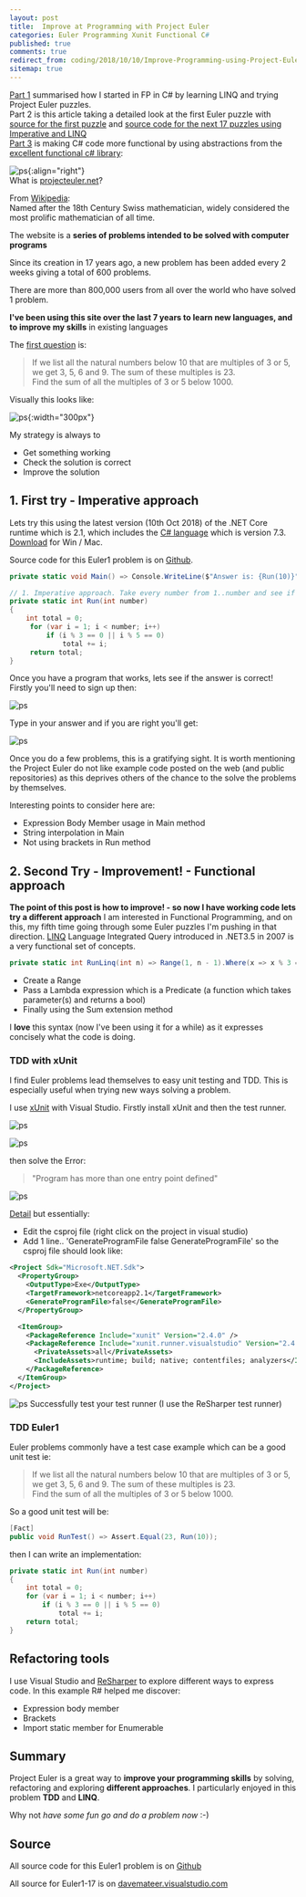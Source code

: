 ```yaml
---
layout: post
title:  Improve at Programming with Project Euler
categories: Euler Programming Xunit Functional C#
published: true 
comments: true
redirect_from: coding/2018/10/10/Improve-Programming-using-Project-Euler.html 
sitemap: true
---
```


[Part 1](/2019/01/11/Learning-Functional-Programming-in-C-Sharp) summarised how I started in FP in C# by learning LINQ and trying Project Euler puzzles.  
Part 2 is this article taking a detailed look at the first Euler puzzle with [source for the first puzzle](https://github.com/djhmateer/FPInCSharpDemos) and [source code for the next 17 puzzles using Imperative and LINQ](https://davemateer.visualstudio.com/_git/Euler1)  
[Part 3](/2019/03/12/Functional-Programming-in-C-Sharp-Expressions-Options-Either) is making C# code more functional by using abstractions from the [excellent functional c# library](https://github.com/louthy/language-ext):

![ps](/assets/2018-10-10/euler2.png){:align="right"}  
What is [projecteuler.net](https://projecteuler.net/)?  

From [Wikipedia](https://en.wikipedia.org/wiki/Project_Euler):  
Named after the 18th Century Swiss mathematician, widely considered the most prolific mathematician of all time.

The website is a **series of problems intended to be solved with computer programs**

Since its creation in 17 years ago, a new problem has been added every 2 weeks giving a total of 600 problems.

There are more than 800,000 users from all over the world who have solved 1 problem.

**I've been using this site over the last 7 years to learn new languages, and to improve my skills** in existing languages

The [first question](https://projecteuler.net/problem=1) is:  

> If we list all the natural numbers below 10 that are multiples of 3 or 5, we get 3, 5, 6 and 9. The sum of these multiples is 23.  
> Find the sum of all the multiples of 3 or 5 below 1000.  

Visually this looks like:

![ps](/assets/2018-10-10/1.jpg){:width="300px"}  

My strategy is always to 

- Get something working
- Check the solution is correct
- Improve the solution

## 1. First try - Imperative approach
Lets try this using the latest version (10th Oct 2018) of the .NET Core runtime which is 2.1, which includes the [C# language](https://en.wikipedia.org/wiki/C_Sharp_(programming_language)) which is version 7.3. [Download](https://www.microsoft.com/net/download) for Win / Mac. 

Source code for this Euler1 problem is on [Github](https://github.com/djhmateer/Euler1Article). 
```cs
private static void Main() => Console.WriteLine($"Answer is: {Run(10)}");

// 1. Imperative approach. Take every number from 1..number and see if it is divisible by 3 or 5
private static int Run(int number)
{
    int total = 0;
     for (var i = 1; i < number; i++)
         if (i % 3 == 0 || i % 5 == 0)
             total += i;
     return total;
}
```
Once you have a program that works, lets see if the answer is correct! Firstly you'll need to sign up then:


![ps](/assets/2018-10-10/6.png)

Type in your answer and if you are right you'll get:


![ps](/assets/2018-10-10/7.png)

Once you do a few problems, this is a gratifying sight. It is worth mentioning the Project Euler do not like example code posted on the web (and public repositories) as this deprives others of the chance to the solve the problems by themselves.

Interesting points to consider here are:

- Expression Body Member usage in Main method
- String interpolation in Main
- Not using brackets in Run method 

## 2. Second Try - Improvement! - Functional approach
**The point of this post is how to improve! - so now I have working code lets try a different approach**
I am interested in Functional Programming, and on this, my fifth time going through some Euler puzzles I'm pushing in that direction. [LINQ](https://en.wikipedia.org/wiki/Language_Integrated_Query) Language Integrated Query introduced in .NET3.5 in 2007 is a very functional set of concepts.  

```cs
private static int RunLinq(int n) => Range(1, n - 1).Where(x => x % 3 == 0 || x % 5 == 0).Sum();
```
- Create a Range
- Pass a Lambda expression which is a Predicate (a function which takes parameter(s) and returns a bool)
- Finally using the Sum extension method

I **love** this syntax (now I've been using it for a while) as it expresses concisely what the code is doing.

### TDD with xUnit
I find Euler problems lead themselves to easy unit testing and TDD. This is especially useful when trying new ways solving a problem.  

I use [xUnit](https://xunit.github.io/docs/getting-started-dotnet-core) with Visual Studio. Firstly install xUnit and then the test runner.

![ps](/assets/2018-10-10/2.png)

![ps](/assets/2018-10-10/3.png)

then solve the Error:
> "Program has more than one entry point defined"  

![ps](/assets/2018-10-10/4.png)

[Detail](https://andrewlock.net/fixing-the-error-program-has-more-than-one-entry-point-defined-for-console-apps-containing-xunit-tests/) but essentially:

- Edit the csproj file (right click on the project in visual studio)
- Add 1 line.. 'GenerateProgramFile false GenerateProgramFile' so the csproj file should look like:

```xml
<Project Sdk="Microsoft.NET.Sdk">
  <PropertyGroup>
    <OutputType>Exe</OutputType>
    <TargetFramework>netcoreapp2.1</TargetFramework>
    <GenerateProgramFile>false</GenerateProgramFile>
  </PropertyGroup>

  <ItemGroup>
    <PackageReference Include="xunit" Version="2.4.0" />
    <PackageReference Include="xunit.runner.visualstudio" Version="2.4.0">
      <PrivateAssets>all</PrivateAssets>
      <IncludeAssets>runtime; build; native; contentfiles; analyzers</IncludeAssets>
    </PackageReference>
  </ItemGroup>
</Project>
```
![ps](/assets/2018-10-10/5.png)
Successfully test your test runner (I use the ReSharper test runner)

### TDD Euler1
Euler problems commonly  have a test case example which can be a good unit test ie:
> If we list all the natural numbers below 10 that are multiples of 3 or 5, we get 3, 5, 6 and 9. The sum of these multiples is 23.  
> Find the sum of all the multiples of 3 or 5 below 1000.  

So a good unit test will be:

```cs
[Fact]
public void RunTest() => Assert.Equal(23, Run(10));
```
then I can write an implementation:  

```cs
private static int Run(int number)
{
    int total = 0;
    for (var i = 1; i < number; i++)
        if (i % 3 == 0 || i % 5 == 0)
            total += i;
    return total;
}
```

## Refactoring tools  
I use Visual Studio and [ReSharper](https://www.jetbrains.com/resharper/) to explore different ways to express code. In this example R# helped me discover:

- Expression body member
- Brackets
- Import static member for Enumerable   

## Summary
Project Euler is a great way to **improve your programming skills** by solving, refactoring and exploring **different approaches**. I particularly enjoyed in this problem **TDD** and **LINQ**. 

Why not *have some fun go and do a problem now* :-)

## Source
All source code for this Euler1 problem is on [Github](https://github.com/djhmateer/Euler1Article)  

All source for Euler1-17 is on [davemateer.visualstudio.com](https://davemateer.visualstudio.com/_git/Euler1)
